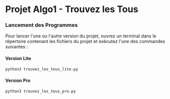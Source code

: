 # Projet Algo1 - Trouvez les Tous

### Lancement des Programmes

Pour lancer l'une ou l'autre version du projet, ouvrez un terminal dans le répertoire contenant les fichiers du projet et exécutez l'une des commandes suivantes :

#### Version Lite
```bash
python3 trouvez_les_tous_lite.py
```

#### Version Pro

```bash
python3 trouvez_les_tous_pro.py
```
